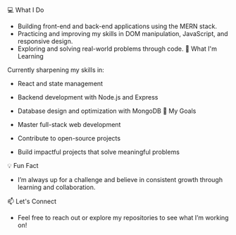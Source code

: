 💻 What I Do

- Building front-end and back-end applications using the MERN stack.
- Practicing and improving my skills in DOM manipulation, JavaScript, and responsive design.
- Exploring and solving real-world problems through code.
🌱 What I'm Learning

Currently sharpening my skills in:

- React and state management
- Backend development with Node.js and Express
- Database design and optimization with MongoDB
🎯 My Goals

- Master full-stack web development
- Contribute to open-source projects
- Build impactful projects that solve meaningful problems

💡 Fun Fact
- I’m always up for a challenge and believe in consistent growth through learning and collaboration.

📫 Let's Connect
- Feel free to reach out or explore my repositories to see what I’m working on!

<!---
nickonyi/nickonyi is a ✨ special ✨ repository because its `README.md` (this file) appears on your GitHub profile.
You can click the Preview link to take a look at your changes.
--->

